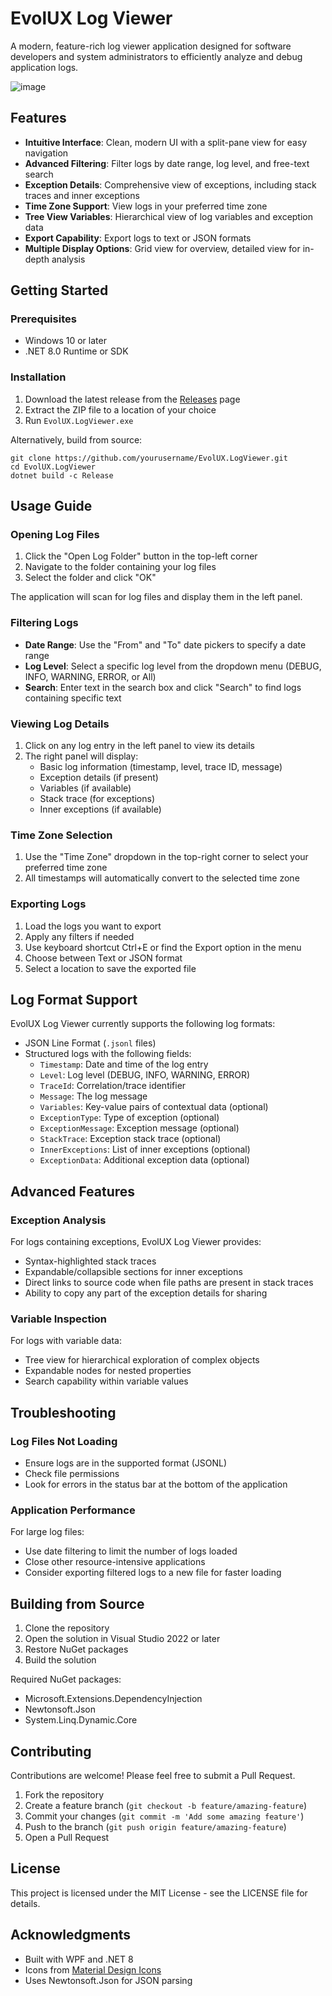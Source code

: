 # EvolUX Log Viewer

A modern, feature-rich log viewer application designed for software developers and system administrators to efficiently analyze and debug application logs.

![image](https://github.com/user-attachments/assets/30bf6d35-2a24-4811-b531-d4218934c817)


## Features

- **Intuitive Interface**: Clean, modern UI with a split-pane view for easy navigation
- **Advanced Filtering**: Filter logs by date range, log level, and free-text search
- **Exception Details**: Comprehensive view of exceptions, including stack traces and inner exceptions
- **Time Zone Support**: View logs in your preferred time zone
- **Tree View Variables**: Hierarchical view of log variables and exception data
- **Export Capability**: Export logs to text or JSON formats
- **Multiple Display Options**: Grid view for overview, detailed view for in-depth analysis

## Getting Started

### Prerequisites

- Windows 10 or later
- .NET 8.0 Runtime or SDK

### Installation

1. Download the latest release from the [Releases](https://github.com/yourusername/EvolUX.LogViewer/releases) page
2. Extract the ZIP file to a location of your choice
3. Run `EvolUX.LogViewer.exe`

Alternatively, build from source:

```
git clone https://github.com/yourusername/EvolUX.LogViewer.git
cd EvolUX.LogViewer
dotnet build -c Release
```

## Usage Guide

### Opening Log Files

1. Click the "Open Log Folder" button in the top-left corner
2. Navigate to the folder containing your log files
3. Select the folder and click "OK"

The application will scan for log files and display them in the left panel.

### Filtering Logs

- **Date Range**: Use the "From" and "To" date pickers to specify a date range
- **Log Level**: Select a specific log level from the dropdown menu (DEBUG, INFO, WARNING, ERROR, or All)
- **Search**: Enter text in the search box and click "Search" to find logs containing specific text

### Viewing Log Details

1. Click on any log entry in the left panel to view its details
2. The right panel will display:
   - Basic log information (timestamp, level, trace ID, message)
   - Exception details (if present)
   - Variables (if available)
   - Stack trace (for exceptions)
   - Inner exceptions (if available)

### Time Zone Selection

1. Use the "Time Zone" dropdown in the top-right corner to select your preferred time zone
2. All timestamps will automatically convert to the selected time zone

### Exporting Logs

1. Load the logs you want to export
2. Apply any filters if needed
3. Use keyboard shortcut Ctrl+E or find the Export option in the menu
4. Choose between Text or JSON format
5. Select a location to save the exported file

## Log Format Support

EvolUX Log Viewer currently supports the following log formats:

- JSON Line Format (`.jsonl` files)
- Structured logs with the following fields:
  - `Timestamp`: Date and time of the log entry
  - `Level`: Log level (DEBUG, INFO, WARNING, ERROR)
  - `TraceId`: Correlation/trace identifier
  - `Message`: The log message
  - `Variables`: Key-value pairs of contextual data (optional)
  - `ExceptionType`: Type of exception (optional)
  - `ExceptionMessage`: Exception message (optional)
  - `StackTrace`: Exception stack trace (optional)
  - `InnerExceptions`: List of inner exceptions (optional)
  - `ExceptionData`: Additional exception data (optional)

## Advanced Features

### Exception Analysis

For logs containing exceptions, EvolUX Log Viewer provides:

- Syntax-highlighted stack traces
- Expandable/collapsible sections for inner exceptions
- Direct links to source code when file paths are present in stack traces
- Ability to copy any part of the exception details for sharing

### Variable Inspection

For logs with variable data:

- Tree view for hierarchical exploration of complex objects
- Expandable nodes for nested properties
- Search capability within variable values

## Troubleshooting

### Log Files Not Loading

- Ensure logs are in the supported format (JSONL)
- Check file permissions
- Look for errors in the status bar at the bottom of the application

### Application Performance

For large log files:

- Use date filtering to limit the number of logs loaded
- Close other resource-intensive applications
- Consider exporting filtered logs to a new file for faster loading

## Building from Source

1. Clone the repository
2. Open the solution in Visual Studio 2022 or later
3. Restore NuGet packages
4. Build the solution

Required NuGet packages:
- Microsoft.Extensions.DependencyInjection
- Newtonsoft.Json
- System.Linq.Dynamic.Core

## Contributing

Contributions are welcome! Please feel free to submit a Pull Request.

1. Fork the repository
2. Create a feature branch (`git checkout -b feature/amazing-feature`)
3. Commit your changes (`git commit -m 'Add some amazing feature'`)
4. Push to the branch (`git push origin feature/amazing-feature`)
5. Open a Pull Request

## License

This project is licensed under the MIT License - see the LICENSE file for details.

## Acknowledgments

- Built with WPF and .NET 8
- Icons from [Material Design Icons](https://materialdesignicons.com/)
- Uses Newtonsoft.Json for JSON parsing
